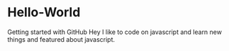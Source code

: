 # Hello-World
Getting started with GitHub
Hey I like to code on javascript and learn new things and featured about javascript.
